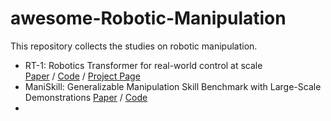 # awesome-Robotic-Manipulation
This repository collects the studies on robotic manipulation.

- RT-1: Robotics Transformer for real-world control at scale <br>
  [Paper](https://arxiv.org/abs/2212.06817) / [Code](https://github.com/google-research/robotics_transformer) / [Project Page](https://robotics-transformer.github.io/)
- ManiSkill: Generalizable Manipulation Skill Benchmark with Large-Scale Demonstrations
  [Paper](https://arxiv.org/abs/2107.14483) / [Code](https://github.com/haosulab/ManiSkill2)
-   
